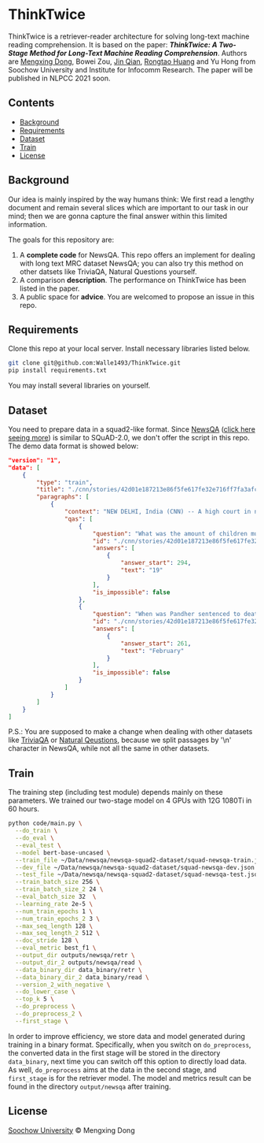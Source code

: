 # ThinkTwice

ThinkTwice is a retriever-reader architecture for solving long-text machine reading comprehension. It is based on the paper: ***ThinkTwice: A Two-Stage Method for Long-Text Machine Reading Comprehension***. Authors are [Mengxing Dong](https://github.com/Walle1493), Bowei Zou, [Jin Qian](https://github.com/jaytsien), [Rongtao Huang](https://github.com/WhaleFallzz) and Yu Hong from Soochow University and Institute for Infocomm Research. The paper will be published in NLPCC 2021 soon.

## Contents

- [Background](https://github.com/Walle1493/ThinkTwice#background)
- [Requirements](https://github.com/Walle1493/ThinkTwice#install)
- [Dataset](https://github.com/Walle1493/ThinkTwice#Dataset)
- [Train](https://github.com/Walle1493/ThinkTwice#Train)
- [License](https://github.com/Walle1493/ThinkTwice#License)

## Background

Our idea is mainly inspired by the way humans think: We first read a lengthy document and remain several slices which are important to our task in our mind; then we are gonna capture the final answer within this limited information.

The goals for this repository are:

1. A **complete code** for NewsQA. This repo offers an implement for dealing with long text MRC dataset NewsQA; you can also try this method on other datsets like TriviaQA, Natural Questions yourself.
2. A comparison **description**. The performance on ThinkTwice has been listed in the paper.
3. A public space for **advice**. You are welcomed to propose an issue in this repo.

## Requirements

Clone this repo at your local server. Install necessary libraries listed below.

```bash
git clone git@github.com:Walle1493/ThinkTwice.git
pip install requirements.txt
```

You may install several libraries on yourself.

## Dataset

You need to prepare data in a squad2-like format. Since [NewsQA](https://github.com/Maluuba/newsqa) ([click here seeing more](https://github.com/Maluuba/newsqa)) is similar to SQuAD-2.0, we don't offer the script in this repo. The demo data format is showed below:

```json
"version": "1",
"data": [
    {
        "type": "train",
        "title": "./cnn/stories/42d01e187213e86f5fe617fe32e716ff7fa3afc4.story",
        "paragraphs": [
            {
                "context": "NEW DELHI, India (CNN) -- A high court in northern India on Friday acquitted a wealthy...",
                "qas": [
                    {
                        "question": "What was the amount of children murdered?",
                        "id": "./cnn/stories/42d01e187213e86f5fe617fe32e716ff7fa3afc4.story01",
                        "answers": [
                            {
                                "answer_start": 294,
                                "text": "19"
                            }
                        ],
                        "is_impossible": false
                    },
                    {
                        "question": "When was Pandher sentenced to death?",
                        "id": "./cnn/stories/42d01e187213e86f5fe617fe32e716ff7fa3afc4.story02",
                        "answers": [
                            {
                                "answer_start": 261,
                                "text": "February"
                            }
                        ],
                        "is_impossible": false
                    }
                ]
            }
        ]
    }
]
```

P.S.: You are supposed to make a change when dealing with other datasets like [TriviaQA](https://github.com/mandarjoshi90/triviaqa) or [Natural Qeustions](https://github.com/google-research-datasets/natural-questions), because we split passages by '\n' character in NewsQA, while not all the same in other datasets.

## Train

The training step (including test module) depends mainly on these parameters. We trained our two-stage model on 4 GPUs with 12G 1080Ti in 60 hours.

```bash
python code/main.py \
  --do_train \
  --do_eval \
  --eval_test \
  --model bert-base-uncased \
  --train_file ~/Data/newsqa/newsqa-squad2-dataset/squad-newsqa-train.json \
  --dev_file ~/Data/newsqa/newsqa-squad2-dataset/squad-newsqa-dev.json \
  --test_file ~/Data/newsqa/newsqa-squad2-dataset/squad-newsqa-test.json \
  --train_batch_size 256 \
  --train_batch_size_2 24 \
  --eval_batch_size 32  \
  --learning_rate 2e-5 \
  --num_train_epochs 1 \
  --num_train_epochs_2 3 \
  --max_seq_length 128 \
  --max_seq_length_2 512 \
  --doc_stride 128 \
  --eval_metric best_f1 \
  --output_dir outputs/newsqa/retr \
  --output_dir_2 outputs/newsqa/read \
  --data_binary_dir data_binary/retr \
  --data_binary_dir_2 data_binary/read \
  --version_2_with_negative \
  --do_lower_case \
  --top_k 5 \
  --do_preprocess \
  --do_preprocess_2 \
  --first_stage \
```

In order to improve efficiency, we store data and model generated during training in a binary format. Specifically, when you switch on `do_preprocess`, the converted data in the first stage will be stored in the directory `data_binary`, next time you can switch off this option to directly load data. As well, `do_preprocess` aims at the data in the second stage, and `first_stage` is for the retriever model. The model and metrics result can be found in  the directory `output/newsqa` after training.

## License

[Soochow University](https://www.suda.edu.cn/) © Mengxing Dong
